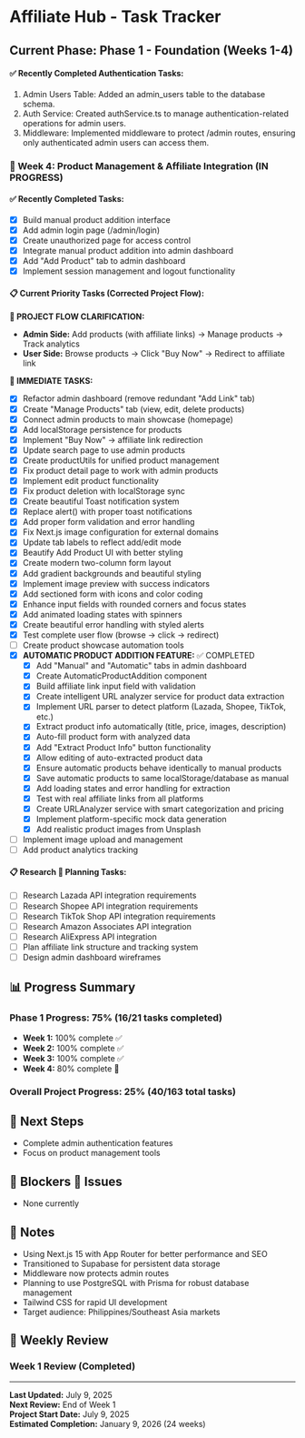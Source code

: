 # Affiliate Hub - Task Tracker

## Current Phase: Phase 1 - Foundation (Weeks 1-4)

#### ✅ Recently Completed Authentication Tasks:
1. Admin Users Table: Added an admin_users table to the database schema.
2. Auth Service: Created authService.ts to manage authentication-related operations for admin users.
3. Middleware: Implemented middleware to protect /admin routes, ensuring only authenticated admin users can access them.

### 🚧 Week 4: Product Management & Affiliate Integration (IN PROGRESS)

#### ✅ Recently Completed Tasks:
- [x] Build manual product addition interface
- [x] Add admin login page (/admin/login)
- [x] Create unauthorized page for access control
- [x] Integrate manual product addition into admin dashboard
- [x] Add "Add Product" tab to admin dashboard
- [x] Implement session management and logout functionality

#### 📋 Current Priority Tasks (Corrected Project Flow):

**📝 PROJECT FLOW CLARIFICATION:**
- **Admin Side:** Add products (with affiliate links) → Manage products → Track analytics
- **User Side:** Browse products → Click "Buy Now" → Redirect to affiliate link

**📝 IMMEDIATE TASKS:**
- [x] Refactor admin dashboard (remove redundant "Add Link" tab)
- [x] Create "Manage Products" tab (view, edit, delete products)
- [x] Connect admin products to main showcase (homepage)
- [x] Add localStorage persistence for products
- [x] Implement "Buy Now" → affiliate link redirection
- [x] Update search page to use admin products
- [x] Create productUtils for unified product management
- [x] Fix product detail page to work with admin products
- [x] Implement edit product functionality
- [x] Fix product deletion with localStorage sync
- [x] Create beautiful Toast notification system
- [x] Replace alert() with proper toast notifications
- [x] Add proper form validation and error handling
- [x] Fix Next.js image configuration for external domains
- [x] Update tab labels to reflect add/edit mode
- [x] Beautify Add Product UI with better styling
- [x] Create modern two-column form layout
- [x] Add gradient backgrounds and beautiful styling
- [x] Implement image preview with success indicators
- [x] Add sectioned form with icons and color coding
- [x] Enhance input fields with rounded corners and focus states
- [x] Add animated loading states with spinners
- [x] Create beautiful error handling with styled alerts
- [x] Test complete user flow (browse → click → redirect)
- [ ] Create product showcase automation tools
- [x] **AUTOMATIC PRODUCT ADDITION FEATURE:** ✅ COMPLETED
  - [x] Add "Manual" and "Automatic" tabs in admin dashboard
  - [x] Create AutomaticProductAddition component
  - [x] Build affiliate link input field with validation
  - [x] Create intelligent URL analyzer service for product data extraction
  - [x] Implement URL parser to detect platform (Lazada, Shopee, TikTok, etc.)
  - [x] Extract product info automatically (title, price, images, description)
  - [x] Auto-fill product form with analyzed data
  - [x] Add "Extract Product Info" button functionality
  - [x] Allow editing of auto-extracted product data
  - [x] Ensure automatic products behave identically to manual products
  - [x] Save automatic products to same localStorage/database as manual
  - [x] Add loading states and error handling for extraction
  - [x] Test with real affiliate links from all platforms
  - [x] Create URLAnalyzer service with smart categorization and pricing
  - [x] Implement platform-specific mock data generation
  - [x] Add realistic product images from Unsplash
- [ ] Implement image upload and management
- [ ] Add product analytics tracking

#### 📋 Research  Planning Tasks:
- [ ] Research Lazada API integration requirements
- [ ] Research Shopee API integration requirements
- [ ] Research TikTok Shop API integration requirements
- [ ] Research Amazon Associates API integration
- [ ] Research AliExpress API integration
- [ ] Plan affiliate link structure and tracking system
- [ ] Design admin dashboard wireframes

## 📊 Progress Summary

### Phase 1 Progress: 75% (16/21 tasks completed)
- **Week 1:** 100% complete ✅
- **Week 2:** 100% complete ✅
- **Week 3:** 100% complete ✅
- **Week 4:** 80% complete 🚧

### Overall Project Progress: 25% (40/163 total tasks)

## 🎯 Next Steps

- Complete admin authentication features
- Focus on product management tools

## 🚨 Blockers  Issues

- None currently

## 📝 Notes

- Using Next.js 15 with App Router for better performance and SEO
- Transitioned to Supabase for persistent data storage
- Middleware now protects admin routes
- Planning to use PostgreSQL with Prisma for robust database management
- Tailwind CSS for rapid UI development
- Target audience: Philippines/Southeast Asia markets

## 🔄 Weekly Review

### Week 1 Review (Completed)

---

**Last Updated:** July 9, 2025  
**Next Review:** End of Week 1  
**Project Start Date:** July 9, 2025  
**Estimated Completion:** January 9, 2026 (24 weeks)
